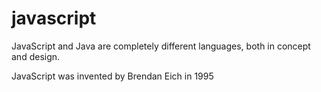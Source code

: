 # javascript


JavaScript and Java are completely different languages, both in concept and design.

JavaScript was invented by Brendan Eich in 1995